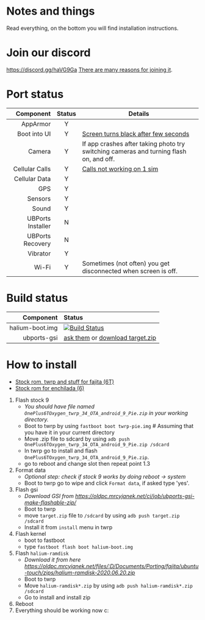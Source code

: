 # Notes and things

Read everything, on the bottom you will find installation instructions.

# Join our discord

https://discord.gg/haVG9Ga [There are many reasons for joining it](https://imgur.com/a/WM9ZNDc).

# Port status

|         Component | Status | Details            |
|------------------:|:------:|--------------------|
|          AppArmor |    Y   |                    |
|      Boot into UI |    Y   | [Screen turns black after few seconds](https://github.com/ubports-oneplus6/documentation/issues/4) |
|            Camera |    Y   | If app crashes after taking photo try switching cameras and turning flash on, and off. |
|    Cellular Calls |    Y   | [Calls not working on 1 sim](https://github.com/ubports-oneplus6/documentation/issues/2) |
|     Cellular Data |    Y   |                    |
|               GPS |    Y   |                    |
|           Sensors |    Y   |                    |
|             Sound |    Y   |                    |
| UBPorts Installer |    N   |                    |
|  UBPorts Recovery |    N   |                    |
|          Vibrator |    Y   |                    |
|             Wi-Fi |    Y   | Sometimes (not often) you get disconnected when screen is off. |

# Build status

|         Component | Status |
|------------------:|:-------|
|   halium-boot.img | [![Build Status](https://oldpc.mrcyjanek.net:443/ci/job/android_kernel_oneplus_sdm845/badge/icon)](https://oldpc.mrcyjanek.net:443/ci/job/android_kernel_oneplus_sdm845/) |
|       ubports-gsi | [ask them](https://github.com/ubports-gsi/projectmanagement) or [download target.zip](https://oldpc.mrcyjanek.net/ci/job/ubports-gsi-make-flashable-zip/)   |

# How to install

 * [Stock rom, twrp and stuff for fajita (6T)](https://oldpc.mrcyjanek.net/files/all/Documents/Porting/fajita)
 * [Stock rom for enchilada (6)](https://oldpc.mrcyjanek.net/files/all/Documents/Porting/enchilada)

1. Flash stock 9
    * _You should have file named `OnePlus6TOxygen_twrp_34_OTA_android_9_Pie.zip` in your working directory._
    * Boot to twrp by using `fastboot boot twrp-pie.img` # Assuming that you have it in your current directory
    * Move .zip file to sdcard by using `adb push OnePlus6TOxygen_twrp_34_OTA_android_9_Pie.zip /sdcard`
    * In twrp go to install and flash `OnePlus6TOxygen_twrp_34_OTA_android_9_Pie.zip`.
    * go to reboot and change slot then repeat point 1.3
2. Format data
    * _Optional step: check if stock 9 works by doing reboot -> system_
    * Boot to twrp go to wipe and click `Format data`, if asked type 'yes'.
3. Flash gsi
    * _Download GSI from https://oldpc.mrcyjanek.net/ci/job/ubports-gsi-make-flashable-zip/_
    * Boot to twrp
    * move `target.zip` file to `/sdcard` by using
        ```adb push target.zip /sdcard```
    * Install it from `install` menu in twrp
4. Flash kernel
    * boot to fastboot
    * type `fastboot flash boot halium-boot.img`
5. Flash `halium-ramdisk`
    * _Download it from here https://oldpc.mrcyjanek.net/files/:D/Documents/Porting/fajita/ubuntu-touch/zips/halium-ramdisk-2020.06.20.zip_
    * Boot to twrp
    * Move `halium-ramdisk*.zip` by using
        ```adb push halium-ramdisk*.zip /sdcard```
    * Go to install and install zip
6. Reboot
1734895. Everything should be working now c:


